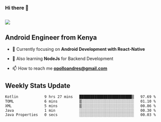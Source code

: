 ### Hi there 👋
<h2 align="left"><img src="https://readme-typing-svg.herokuapp.com?color=000000&lines=I'm+Andrew+Opollo😊;Welcome+to+my+Github😜"> </h2>

## Android Engineer from Kenya


- 🌱 Currently focusing on **Android Development with React-Native**

- 🔭 Also learning **NodeJs** for Backend Development

- 📫 How to reach me **opolloandres@gmail.com**


## Weekly Stats Update
<!--START_SECTION:waka-->

```txt
Kotlin            9 hrs 27 mins   ████████████████████████▒   97.69 %
TOML              6 mins          ▒░░░░░░░░░░░░░░░░░░░░░░░░   01.10 %
XML               5 mins          ▒░░░░░░░░░░░░░░░░░░░░░░░░   00.86 %
Java              1 min           ░░░░░░░░░░░░░░░░░░░░░░░░░   00.30 %
Java Properties   0 secs          ░░░░░░░░░░░░░░░░░░░░░░░░░   00.03 %
```

<!--END_SECTION:waka-->



